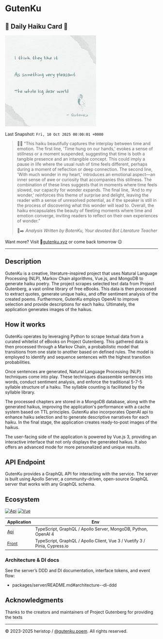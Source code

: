 # GutenKu

## 🌸 Daily Haiku Card 🗻

<img src="/assets/img/daily_haiku_card.jpg?t=1760054401" width="300" alt="Daily Haiku Card">

Last Snapshot: `Fri, 10 Oct 2025 00:00:01 +0000`

> 👩‍🏫 “This haiku beautifully captures the interplay between time and emotion. The first line, 'Time hung on our hands,' evokes a sense of stillness or a moment suspended, suggesting that time is both a tangible presence and an intangible concept. This could imply a pause in life where the usual rush of time feels different, perhaps during a moment of reflection or deep connection. The second line, 'With much wonder in my heart,' introduces an emotional aspect—an inner sense of awe or curiosity that accompanies this stillness. The combination of these lines suggests that in moments where time feels slowed, our capacity for wonder expands. The final line, 'And to my wonder,' reinforces this theme of surprise and delight, leaving the reader with a sense of unresolved potential, as if the speaker is still in the process of discovering what this wonder will lead to. Overall, the haiku encapsulates the beauty of fleeting moments where time and emotion converge, inviting readers to reflect on their own experiences of wonder.”
>
> 🤖✒️ _Analysis Written by BotenKu, Your devoted Bot Literature Teacher_

Want more? Visit 🔗[gutenku.xyz](https://gutenku.xyz) or come back tomorrow 😉

---

## Description

GutenKu is a creative, literature-inspired project that uses Natural Language Processing (NLP), Markov Chain algorithms, Vue.js, and MongoDB to generate haiku poetry. The project scrapes selected text data from Project Gutenberg, a vast online library of free eBooks. This data is then processed to extract quotes, generate unique haiku, and offer sentiment analysis of the created poems. Furthermore, GutenKu employs OpenAI to improve selection and provide descriptions for each haiku. Ultimately, the application generates images of the haikus.

## How it works

GutenKu operates by leveraging Python to scrape textual data from a curated whitelist of eBooks on Project Gutenberg. This gathered data is then processed through a Markov Chain, a probabilistic model that transitions from one state to another based on defined rules. The model is employed to identify and sequence sentences with the highest transition probabilities.

Once sentences are generated, Natural Language Processing (NLP) techniques come into play. These techniques disassemble sentences into words, conduct sentiment analysis, and enforce the traditional 5-7-5 syllable structure of a haiku. The syllable counting is facilitated by the syllable library.

The processed chapters are stored in a MongoDB database, along with the generated haikus, improving the application's performance with a cache system based on TTL principles. GutenKu also incorporates OpenAI api to enhance haiku selection and to generate descriptive narratives for each haiku. In the final stage, the application creates ready-to-post images of the haikus.

The user-facing side of the application is powered by Vue.js 3, providing an interactive interface that not only displays the generated haikus. It also offers an advanced mode for more personalized and unique results.

## API Endpoint

GutenKu provides a GraphQL API for interacting with the service. The server is built using Apollo Server, a community-driven, open-source GraphQL server that works with any GraphQL schema.

## Ecosystem

[![Api](https://github.com/heristop/gutenku/actions/workflows/api.yaml/badge.svg)](https://github.com/heristop/gutenku/actions/workflows/api.yaml) [![Vue](https://github.com/heristop/gutenku/actions/workflows/vue.yaml/badge.svg)](https://github.com/heristop/gutenku/actions/workflows/vue.yaml)

| Application                                     | Env                                                                        |
| ----------------------------------------------- | -------------------------------------------------------------------------- |
| [Api](/packages/server/README.md#installation)  | TypeScript, GraphQL / Apollo Server, MongoDB, Python, OpenAI 4             |
| [Front](/packages/front/README.md#installation) | TypeScript, GraphQL / Apollo Client, Vue 3 / Vuetify 3 / Pinia, Cypress.io |

### Architecture & DI docs

See the server’s DDD and DI documentation, interface tokens, and event flow:

- packages/server/README.md#architecture--di-ddd

## Acknowledgments

Thanks to the creators and maintainers of Project Gutenberg for providing the texts

---

<footer>
    <p>© 2023-2025 heristop / <a href="https://instagram.com/gutenku.poem" target="_blank">@gutenku.poem</a>. All rights reserved.</p>
</footer>
